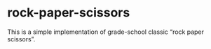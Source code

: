 # rock-paper-scissors
This is a simple implementation of grade-school classic “rock paper scissors”. 

